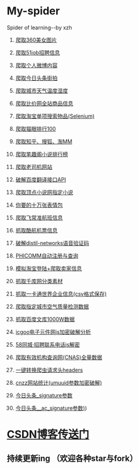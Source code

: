 # My-spider
Spider  of learning--by xzh

1. [爬取360美女图片](https://github.com/wc110302/My-spider/tree/master/%E7%88%AC%E5%8F%96360%E7%BE%8E%E5%A5%B3%E5%9B%BE%E7%89%87)

2. [爬取51job招聘信息](https://github.com/wc110302/My-spider/tree/master/%E7%88%AC%E5%8F%9651job%E6%8B%9B%E8%81%98%E4%BF%A1%E6%81%AF)

3. [爬取个人微博内容](https://github.com/wc110302/My-spider/tree/master/%E7%88%AC%E5%8F%96%E4%B8%AA%E4%BA%BA%E5%BE%AE%E5%8D%9A%E5%86%85%E5%AE%B9)

4. [爬取今日头条街拍](https://github.com/wc110302/My-spider/tree/master/%E7%88%AC%E5%8F%96%E4%BB%8A%E6%97%A5%E5%A4%B4%E6%9D%A1%E8%A1%97%E6%8B%8D)

5. [爬取城市天气温度湿度](https://github.com/wc110302/My-spider/tree/master/%E7%88%AC%E5%8F%96%E5%9F%8E%E5%B8%82%E5%A4%A9%E6%B0%94%E6%B8%A9%E5%BA%A6%E6%B9%BF%E5%BA%A6)

6. [爬取比价网全站商品信息](https://github.com/wc110302/My-spider/tree/master/%E7%88%AC%E5%8F%96%E6%AF%94%E4%BB%B7%E7%BD%91%E5%85%A8%E7%AB%99%E5%95%86%E5%93%81%E4%BF%A1%E6%81%AF)

7. [爬取淘宝单项搜索物品(Selenium)](https://github.com/wc110302/My-spider/tree/master/%E7%88%AC%E5%8F%96%E6%B7%98%E5%AE%9D%E5%8D%95%E9%A1%B9%E6%90%9C%E7%B4%A2%E7%89%A9%E5%93%81(Selenium))

8. [爬取猫眼排行100](https://github.com/wc110302/My-spider/tree/master/%E7%88%AC%E5%8F%96%E7%8C%AB%E7%9C%BC%E6%8E%92%E8%A1%8C100)

9. [爬取知乎、搜狐、淘MM](https://github.com/wc110302/My-spider/tree/master/%E7%88%AC%E5%8F%96%E7%9F%A5%E4%B9%8E%E3%80%81%E6%90%9C%E7%8B%90%E3%80%81%E6%B7%98MM)

10. [爬取笔趣阁小说排行榜](https://github.com/wc110302/My-spider/tree/master/%E7%88%AC%E5%8F%96%E7%AC%94%E8%B6%A3%E9%98%81%E5%B0%8F%E8%AF%B4%E6%8E%92%E8%A1%8C%E6%A6%9C)

11. [爬取老司机网站](https://github.com/wc110302/My-spider/tree/master/%E7%88%AC%E5%8F%96%E8%80%81%E5%8F%B8%E6%9C%BA%E7%BD%91%E7%AB%99)

12. [破解百度翻译接口API](https://github.com/wc110302/My-spider/tree/master/%E7%A0%B4%E8%A7%A3%E7%99%BE%E5%BA%A6%E7%BF%BB%E8%AF%91%E6%8E%A5%E5%8F%A3API)
13. [爬取顶点小说网指定小说](https://github.com/wc110302/My-spider/tree/master/%E7%88%AC%E5%8F%96%E9%A1%B6%E7%82%B9%E5%B0%8F%E8%AF%B4%E7%BD%91%E6%8C%87%E5%AE%9A%E5%B0%8F%E8%AF%B4)
14. [你要的十万张表情包](https://github.com/wc110302/My-spider/tree/master/%E4%BD%A0%E8%A6%81%E7%9A%84%E5%8D%81%E4%B8%87%E5%BC%A0%E8%A1%A8%E6%83%85%E5%8C%85)

15. [爬取飞常准航班信息](https://github.com/wc110302/My-spider/blob/master/%E7%88%AC%E5%8F%96%E9%A3%9E%E5%B8%B8%E5%87%86%E8%88%AA%E7%8F%AD%E4%BF%A1%E6%81%AF/feichangzhun.py)

16. [抓取酷航机票信息](https://github.com/wc110302/My-spider/tree/master/%E6%8A%93%E5%8F%96%E9%85%B7%E8%88%AA%E6%9C%BA%E7%A5%A8%E4%BF%A1%E6%81%AF)

17. [破解distil-networks语音验证码](https://github.com/wc110302/My-spider/tree/master/%E7%A0%B4%E8%A7%A3distil-networks%E8%AF%AD%E9%9F%B3%E9%AA%8C%E8%AF%81%E7%A0%81)


18. [PHICOMM自动注册与查询](https://github.com/wc110302/My-spider/tree/master/PHICOMM%E8%87%AA%E5%8A%A8%E6%B3%A8%E5%86%8C%E4%B8%8E%E6%9F%A5%E8%AF%A2)

19. [模拟淘宝登陆+爬取卖家信息](https://github.com/wc110302/My-spider/tree/master/%E6%A8%A1%E6%8B%9F%E6%B7%98%E5%AE%9D%E7%99%BB%E9%99%86%2B%E7%88%AC%E5%8F%96%E5%8D%96%E5%AE%B6%E4%BF%A1%E6%81%AF)
20. [抓取千库网分类素材](https://github.com/wc110302/My-spider/tree/master/%E6%8A%93%E5%8F%96%E5%8D%83%E5%BA%93%E7%BD%91%E5%88%86%E7%B1%BB%E7%B4%A0%E6%9D%90)
21. [抓取一卡通世界企业信息(csv格式保存)](https://github.com/wc110302/My-spider/tree/master/%E7%88%AC%E5%8F%96%E4%B8%80%E5%8D%A1%E9%80%9A%E4%B8%96%E7%95%8C%E6%89%80%E6%9C%89%E4%BC%81%E4%B8%9A%E4%BF%A1%E6%81%AF(csv%E6%A0%BC%E5%BC%8F%E4%BF%9D%E5%AD%98))

22. [爬取指定城市空气质量检测数据](https://github.com/wc110302/My-spider/tree/master/%E7%88%AC%E5%8F%96%E6%8C%87%E5%AE%9A%E5%9F%8E%E5%B8%82%E7%A9%BA%E6%B0%94%E8%B4%A8%E9%87%8F%E6%A3%80%E6%B5%8B%E6%95%B0%E6%8D%AE)

23. [抓取百度文库1000W数据](https://github.com/wc110302/My-spider/tree/master/抓取百度文库1000W数据)

24. [icgoo电子元件网js加密破解分析](https://github.com/wc110302/My-spider/tree/master/icgoo电子元件网js加密破解分析)

25. [58同城·招聘联系电话js解密](https://github.com/wc110302/My-spider/tree/master/58同城·招聘联系电话js解密)

26. [爬取有效机构查询网(CNAS)全量数据](https://github.com/wc110302/My-spider/tree/master/爬取有效机构查询网(CNAS)全量数据)

27. [一键转换爬虫请求头headers](https://github.com/wc110302/My-spider/tree/master/%E4%B8%80%E9%94%AE%E8%BD%AC%E6%8D%A2%E7%88%AC%E8%99%AB%E8%AF%B7%E6%B1%82%E5%A4%B4headers)

28. [cnzz网站统计(umuuid参数加密破解)](https://github.com/wc110302/My-spider/tree/master/cnzz%E7%BD%91%E7%AB%99%E7%BB%9F%E8%AE%A1(umuuid%E5%8F%82%E6%95%B0%E5%8A%A0%E5%AF%86%E7%A0%B4%E8%A7%A3))

29. [今日头条_signature参数](https://github.com/wc110302/My-spider/tree/master/%E4%BB%8A%E6%97%A5%E5%A4%B4%E6%9D%A1_signature%E5%8F%82%E6%95%B0)

30. [今日头条__ac_signature参数)](https://github.com/wc110302/My-spider/tree/master/%E4%BB%8A%E6%97%A5%E5%A4%B4%E6%9D%A1__ac_signature%E5%8F%82%E6%95%B0))
# [CSDN博客传送门](https://blog.csdn.net/qq_39802740)
## 持续更新ing （欢迎各种star与fork）
